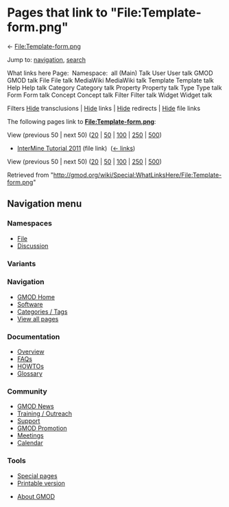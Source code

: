 <div id="mw-page-base" class="noprint">

</div>

<div id="mw-head-base" class="noprint">

</div>

<div id="content" class="mw-body" role="main">

<span id="top"></span>

<div id="mw-js-message" style="display:none;">

</div>



# <span dir="auto">Pages that link to "File:Template-form.png"</span>

<div id="bodyContent">

<div id="contentSub">

←
[File:Template-form.png](/wiki/File:Template-form.png "File:Template-form.png")

</div>

<div id="jump-to-nav" class="mw-jump">

Jump to: [navigation](#mw-navigation), [search](#p-search)

</div>

<div id="mw-content-text">

What links here Page:  Namespace:  all (Main) Talk User User talk GMOD
GMOD talk File File talk MediaWiki MediaWiki talk Template Template talk
Help Help talk Category Category talk Property Property talk Type Type
talk Form Form talk Concept Concept talk Filter Filter talk Widget
Widget talk

Filters
[Hide](/mediawiki/index.php?title=Special:WhatLinksHere/File:Template-form.png&hidetrans=1 "Special:WhatLinksHere/File:Template-form.png")
transclusions \|
[Hide](/mediawiki/index.php?title=Special:WhatLinksHere/File:Template-form.png&hidelinks=1 "Special:WhatLinksHere/File:Template-form.png")
links \|
[Hide](/mediawiki/index.php?title=Special:WhatLinksHere/File:Template-form.png&hideredirs=1 "Special:WhatLinksHere/File:Template-form.png")
redirects \|
[Hide](/mediawiki/index.php?title=Special:WhatLinksHere/File:Template-form.png&hideimages=1 "Special:WhatLinksHere/File:Template-form.png")
file links

The following pages link to
**[File:Template-form.png](/wiki/File:Template-form.png "File:Template-form.png")**:

View (previous 50 \| next 50)
([20](/mediawiki/index.php?title=Special:WhatLinksHere/File:Template-form.png&limit=20 "Special:WhatLinksHere/File:Template-form.png")
\|
[50](/mediawiki/index.php?title=Special:WhatLinksHere/File:Template-form.png&limit=50 "Special:WhatLinksHere/File:Template-form.png")
\|
[100](/mediawiki/index.php?title=Special:WhatLinksHere/File:Template-form.png&limit=100 "Special:WhatLinksHere/File:Template-form.png")
\|
[250](/mediawiki/index.php?title=Special:WhatLinksHere/File:Template-form.png&limit=250 "Special:WhatLinksHere/File:Template-form.png")
\|
[500](/mediawiki/index.php?title=Special:WhatLinksHere/File:Template-form.png&limit=500 "Special:WhatLinksHere/File:Template-form.png"))

- [InterMine Tutorial
  2011](/wiki/InterMine_Tutorial_2011 "InterMine Tutorial 2011") (file
  link) ‎ <span class="mw-whatlinkshere-tools">([←
  links](/mediawiki/index.php?title=Special:WhatLinksHere&target=InterMine+Tutorial+2011 "Special:WhatLinksHere"))</span>

View (previous 50 \| next 50)
([20](/mediawiki/index.php?title=Special:WhatLinksHere/File:Template-form.png&limit=20 "Special:WhatLinksHere/File:Template-form.png")
\|
[50](/mediawiki/index.php?title=Special:WhatLinksHere/File:Template-form.png&limit=50 "Special:WhatLinksHere/File:Template-form.png")
\|
[100](/mediawiki/index.php?title=Special:WhatLinksHere/File:Template-form.png&limit=100 "Special:WhatLinksHere/File:Template-form.png")
\|
[250](/mediawiki/index.php?title=Special:WhatLinksHere/File:Template-form.png&limit=250 "Special:WhatLinksHere/File:Template-form.png")
\|
[500](/mediawiki/index.php?title=Special:WhatLinksHere/File:Template-form.png&limit=500 "Special:WhatLinksHere/File:Template-form.png"))

</div>

<div class="printfooter">

Retrieved from
"<http://gmod.org/wiki/Special:WhatLinksHere/File:Template-form.png>"

</div>

<div id="catlinks" class="catlinks catlinks-allhidden">

</div>

<div class="visualClear">

</div>

</div>

</div>

<div id="mw-navigation">

## Navigation menu

<div id="mw-head">



<div id="left-navigation">

<div id="p-namespaces" class="vectorTabs" role="navigation"
aria-labelledby="p-namespaces-label">

### Namespaces

- <span id="ca-nstab-image"><a href="/wiki/File:Template-form.png" accesskey="c"
  title="View the file page [c]">File</a></span>
- <span id="ca-talk"><a
  href="/mediawiki/index.php?title=File_talk:Template-form.png&amp;action=edit&amp;redlink=1"
  accesskey="t"
  title="Discussion about the content page [t]">Discussion</a></span>

</div>

<div id="p-variants" class="vectorMenu emptyPortlet" role="navigation"
aria-labelledby="p-variants-label">

### 

### Variants[](#)

<div class="menu">

</div>

</div>

</div>

<div id="right-navigation">





</div>



</div>

</div>

</div>

<div id="mw-panel">

<div id="p-logo" role="banner">

<a href="/wiki/Main_Page"
style="background-image: url(http://gmod.org/images/GMOD-cogs.png);"
title="Visit the main page"></a>

</div>

<div id="p-Navigation" class="portal" role="navigation"
aria-labelledby="p-Navigation-label">

### Navigation

<div class="body">

- <span id="n-GMOD-Home">[GMOD Home](/wiki/Main_Page)</span>
- <span id="n-Software">[Software](/wiki/GMOD_Components)</span>
- <span id="n-Categories-.2F-Tags">[Categories /
  Tags](/wiki/Categories)</span>
- <span id="n-View-all-pages">[View all
  pages](/wiki/Special:AllPages)</span>

</div>

</div>

<div id="p-Documentation" class="portal" role="navigation"
aria-labelledby="p-Documentation-label">

### Documentation

<div class="body">

- <span id="n-Overview">[Overview](/wiki/Overview)</span>
- <span id="n-FAQs">[FAQs](/wiki/Category:FAQ)</span>
- <span id="n-HOWTOs">[HOWTOs](/wiki/Category:HOWTO)</span>
- <span id="n-Glossary">[Glossary](/wiki/Glossary)</span>

</div>

</div>

<div id="p-Community" class="portal" role="navigation"
aria-labelledby="p-Community-label">

### Community

<div class="body">

- <span id="n-GMOD-News">[GMOD News](/wiki/GMOD_News)</span>
- <span id="n-Training-.2F-Outreach">[Training /
  Outreach](/wiki/Training_and_Outreach)</span>
- <span id="n-Support">[Support](/wiki/Support)</span>
- <span id="n-GMOD-Promotion">[GMOD
  Promotion](/wiki/GMOD_Promotion)</span>
- <span id="n-Meetings">[Meetings](/wiki/Meetings)</span>
- <span id="n-Calendar">[Calendar](/wiki/Calendar)</span>

</div>

</div>

<div id="p-tb" class="portal" role="navigation"
aria-labelledby="p-tb-label">

### Tools

<div class="body">

- <span id="t-specialpages"><a href="/wiki/Special:SpecialPages" accesskey="q"
  title="A list of all special pages [q]">Special pages</a></span>
- <span id="t-print"><a
  href="/mediawiki/index.php?title=Special:WhatLinksHere/File:Template-form.png&amp;printable=yes"
  rel="alternate" accesskey="p"
  title="Printable version of this page [p]">Printable version</a></span>

</div>

</div>

</div>

</div>

<div id="footer" role="contentinfo">

- <span id="footer-places-about">[About
  GMOD](/wiki/GMOD:About "GMOD:About")</span>

<!-- -->






</div>

